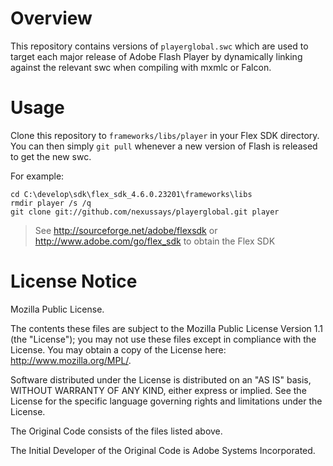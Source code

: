 Overview
========

This repository contains versions of `playerglobal.swc` which are used to target each major release of Adobe Flash Player by dynamically linking against the relevant swc when compiling with mxmlc or Falcon.

Usage
=====

Clone this repository to `frameworks/libs/player` in your Flex SDK directory. You can then simply `git pull` whenever a new version of Flash is released to get the new swc.

For example:
```
cd C:\develop\sdk\flex_sdk_4.6.0.23201\frameworks\libs
rmdir player /s /q
git clone git://github.com/nexussays/playerglobal.git player
```

> See http://sourceforge.net/adobe/flexsdk or http://www.adobe.com/go/flex_sdk to obtain the Flex SDK

License Notice
==============

Mozilla Public License.

The contents these files are subject to the Mozilla Public License Version 1.1 (the "License"); you may not use these files except in compliance with the License. You may obtain a copy of the License here: http://www.mozilla.org/MPL/.

Software distributed under the License is distributed on an "AS IS" basis, WITHOUT WARRANTY OF ANY KIND, either express or implied. See the License for the specific language governing rights and limitations under the License.

The Original Code consists of the files listed above.

The Initial Developer of the Original Code is Adobe Systems Incorporated.